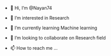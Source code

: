 - 👋 Hi, I’m @Nayan74
- 👀 I’m interested in Research
- 🌱 I’m currently learning Machine learning
- 💞️ I’m looking to collaborate on Research field

- 📫 How to reach me ...

<!---
Nayan74/Nayan74 is a ✨ special ✨ repository because its `README.md` (this file) appears on your GitHub profile.
You can click the Preview link to take a look at your changes.
--->
